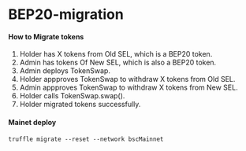# BEP20-migration

#### How to Migrate tokens

1. Holder has X tokens from Old SEL, which is a BEP20 token.
2. Admin has tokens Of New SEL, which is also a BEP20 token.
4. Admin deploys TokenSwap.
5. Holder appproves TokenSwap to withdraw X tokens from Old SEL.
6. Admin appproves TokenSwap to withdraw X tokens from New SEL.
7. Holder calls TokenSwap.swap().
8. Holder migrated tokens successfully.

#### Mainet deploy

```
truffle migrate --reset --network bscMainnet
``` 